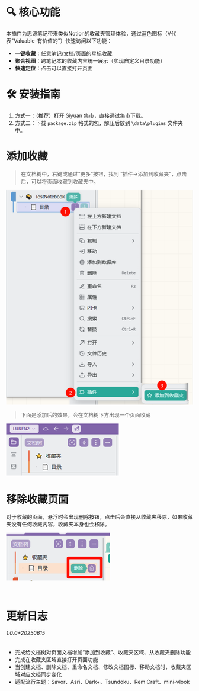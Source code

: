# 🔍 核心功能

本插件为思源笔记带来类似Notion的收藏夹管理体验，通过蓝色图标（V代表"Valuable-有价值的"）快速访问以下功能：

- **一键收藏**：任意笔记/文档/页面的星标收藏
- **聚合视图**：跨笔记本的收藏内容统一展示（实现自定义目录功能）
- **快速定位**：点击可以直接打开页面

# 🛠️ 安装指南

1. 方式一：（推荐）打开 Siyuan 集市，直接通过集市下载。
2. 方式二：下载 `package.zip`​ 格式的包，解压后放到  `\data\plugins`​ 文件夹中。

# 添加收藏

> 在文档树中，右键或通过“更多”按钮，找到 “插件->添加到收藏夹”，点击后，可以将页面收藏到收藏夹中。

![image](assets/image-20250615113431-12484nn.png)

> 下面是添加后的效果，会在文档树下方出现一个页面收藏

![image](assets/image-20250615113630-g5hlkrj.png)

# 移除收藏页面

对于收藏的页面，悬浮时会出现删除按钮，点击后会直接从收藏夹移除，如果收藏夹没有任何收藏内容，收藏夹本身也会移除。

![image](assets/image-20250615113804-6vgcfbt.png)

‍

# 更新日志

###### 1.0.0+20250615

- 完成给文档树对页面文档增加“添加到收藏”、收藏夹区域、从收藏夹删除功能
- 完成在收藏夹区域直接打开页面功能
- 当创建文档、删除文档、重命名文档、修改文档图标、移动文档时，收藏夹区域对应文档同步变化
- 适配流行主题：Savor、Asri、Dark+、Tsundoku、Rem Craft、mini-vlook

‍

‍